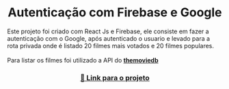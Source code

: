 <h1 align="center">Autenticação com Firebase e Google</h1>

<p>
  Este projeto foi criado com React Js e Firebase, ele consiste em fazer a autenticação com o Google, após autenticado o usuario e levado para a rota privada onde é   listado 20 filmes mais votados e 20 filmes populares. </br></br>
  Para listar os filmes foi utilizado a API do <a href="https://www.themoviedb.org/documentation/api" target="_blank"><strong>themoviedb</strong></a>
</p>

<!--h2 align="center">
  <img href="#" alt="Imagem do porjeto" />
</h2-->

<h3 align="center">
  <a href="https://autentication-firebase.herokuapp.com/" target="_blank" alt="Link para o projeto">🔗 Link para o projeto</a>
</h3>  
